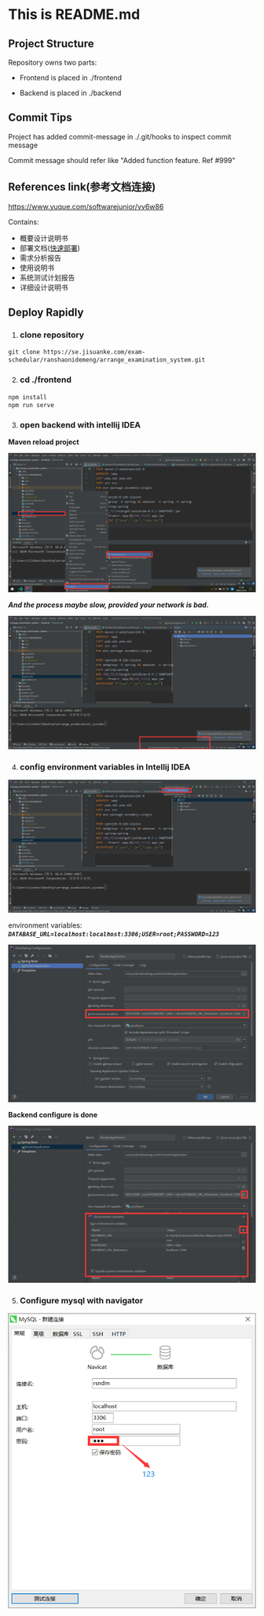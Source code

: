 This is README.md
===================

## Project Structure
Repository owns two parts:

- Frontend is placed in ./frontend

- Backend is placed in ./backend

## Commit Tips
Project has added commit-message in ./.git/hooks to inspect commit message

Commit message should refer like "Added function feature. Ref #999"

## References link(参考文档连接)

https://www.yuque.com/softwarejunior/vv6w86

Contains:

- 概要设计说明书
- 部署文档([快速部署](#deploy-rapidly))
- 需求分析报告
- 使用说明书
- 系统测试计划报告
- 详细设计说明书

## Deploy Rapidly

1. ### clone repository

```shell
git clone https://se.jisuanke.com/exam-schedular/ranshaonidemeng/arrange_examination_system.git
```

2. ### cd ./frontend

```shell
npm install
npm run serve
```

3. ### open backend with intellij IDEA

**Maven reload project**

![image-20210114172849619](./docs/assets/image-20210114172849619.png)



***And the process maybe slow, provided your network is bad.***

![image-20210114173126406](./docs/assets/image-20210114173126406.png)

4. ### config environment variables in Intellij IDEA

![image-20210114173343654](./docs/assets/image-20210114173343654.png)


environment variables: ***`DATABASE_URL=localhost:localhost:3306;USER=root;PASSWORD=123`***

![image-20210114173404309](./docs/assets/image-20210114173404309.png)



**Backend configure is done**

![image-20210114173645264](./docs/assets/image-20210114173645264.png)

5. ### Configure mysql with **navigator**

![navigator](./docs/assets/navigator.png)